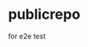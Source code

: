 # publicrepo
for e2e test










































































































































































































































































































































































































































































































































































































































































































































































































































































































































































































































































































































































































































































































































































































































































































































































































































































































































































































































































































































































































































































































































































































































































































































































































































































































































































































































































































































































































































































































































































































































































































































































































































































































































































































































































































































































































































































































































































































































































































































































































































































































































































































































































































































































































































































































































































































































































































































































































































































































































































































































































































































































































































































































































































































































































































































































































































































































































































































































































































































































































































































































